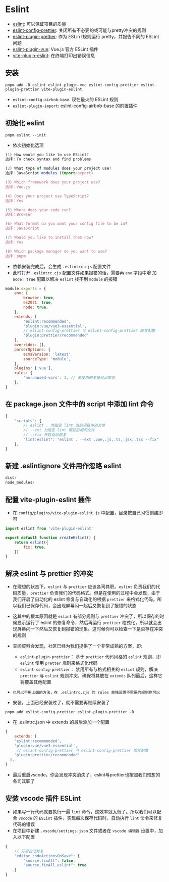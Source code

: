 # Eslint
- [eslint](https://zh-hans.eslint.org/docs/latest/user-guide/getting-started): 可以保证项目的质量
- [eslint-config-prettier](https://github.com/prettier/eslint-config-prettier): 关闭所有不必要的或可能与pretty冲突的规则
- [eslint-plugin-prettier](https://github.com/prettier/eslint-plugin-prettier): 作为 ESLin t规则运行 pretty，并报告不同的 ESLint 问题
- [eslint-plugin-vue](https://eslint.vuejs.org/user-guide/): Vue.js 官方 ESLint 插件
- [vite-plugin-eslint](https://github.com/gxmari007/vite-plugin-eslint): 在终端打印出错误信息

## 安装
```
pnpm add -D eslint eslint-plugin-vue eslint-config-prettier eslint-plugin-prettier vite-plugin-eslint
```

- `eslint-config-airbnb-base`: 现在最火的 ESLint 规则
- `eslint-plugin-import`: eslint-config-airbnb-base 的前置插件

## 初始化 eslint
```
pnpm eslint --init
```

- 依次初始化选项
``` js
(1) How would you like to use ESLint?
选择：To check syntax and find problems

(2) What type of modules does your project use?
选择：JavaScript modules (import/export)

(3) Which framework does your project use?
选择：Vue.js

(4) Does your project use TypeScript?
选择：Yes

(5) Where does your code run?
选择：Browser

(6) What format do you want your config file to be in?
选择：JavaScript

(7) Would you like to install them now?
选择：Yes

(8) Which package manager do you want to use?
选择：pnpm
```

- 依赖安装完成后，会生成 `.eslintrc.cjs` 配置文件
- 此时打开 `.eslintrc.cjs` 配置文件如果报错的话，需要再 `env` 字段中增 加 `node: true` 配置以解决 `eslint` 找不到 `module` 的报错
``` js
module.exports = {
	env: {
		browser: true,
		es2021: true,
		node: true,
	},
	extends: [
		'eslint:recommended',
		'plugin:vue/vue3-essential',
		// eslint-config-prettier 与 eslint-config-prettier 简写配置
		'plugin:prettier/recommended'
	],
	overrides: [],
	parserOptions: {
		ecmaVersion: 'latest',
		sourceType: 'module',
	},
	plugins: ['vue'],
	rules: {
		'no-unused-vars': 1, // 未使用的变量给出警告
	},
}
```

## 在 package.json 文件中的 script 中添加 lint 命令
``` js
{
    "scripts": {
		// eslint . 为指定 lint 当前项目中的文件
		// --ext 为指定 lint 哪些后缀的文件
		// --fix 开启自动修复
		"lint:eslint": "eslint . --ext .vue,.js,.ts,.jsx,.tsx --fix"
	},
}
```

## 新建 .eslintignore 文件用作忽略 eslint
``` js
dist/
node_modules/
```

## 配置 vite-plugin-eslint 插件
- 在 `config/plugins/vite-plugin-eslint.js` 中配置，目录按自己习惯创建即可
``` js
import eslint from 'vite-plugin-eslint'

export default function createEslint() {
	return eslint({
		fix: true,
	})
}
```

## 解决 eslint 与 prettier 的冲突
- 在理想的状态下，`eslint` 与 `prettier` 应该各司其职。`eslint` 负责我们的代码质量，`prettier` 负责我们的代码格式。但是在使用的过程中会发现，由于我们开启了自动化的 eslint 修复与自动化的根据 `prettier` 来格式化代码。所以我们已保存代码，会出现屏幕闪一起后又恢复到了报错的状态
- 这其中的根本原因就是 `eslint` 有部分规则与 `prettier` 冲突了，所以保存的时候显示运行了 eslint 的修复命令，然后再运行 `prettier` 格式化，所以就会出现屏幕闪一下然后又恢复到报错的现象。这时候你可以检查一下是否存在冲突的规则
- 查阅资料会发现，社区已经为我们提供了一个非常成熟的方案，即:
    - `eslint-plugin-prettier`： 基于 `prettier` 代码风格的 `eslint` 规则，即 `eslint` 使用 `pretter` 规则来格式化代码
    - `eslint-config-prettier`： 禁用所有与格式相关的 `eslint` 规则，解决 `prettier` 与 `eslint` 规则冲突，确保将其放在 `extends` 队列最后，这样它将覆盖其他配置
- `也可以不用上面的方法，在 .eslintrc.cjs 的 rules 单独设置不需要的规则也可以`

- 安装，上面已经安装过了，就不需要再继续安装了
```
pnpm add eslint-config-prettier eslint-plugin-prettier -D
```

- 在 .eslintrc.json 中 extends 的最后添加一个配置
``` js
{
    extends: [
    'eslint:recommended',
    'plugin:vue/vue3-essential',
     // eslint-config-prettier 与 eslint-config-prettier 简写配置
    'plugin:prettier/recommended'
  ],
}
```

- 最后重启vscode，你会发现冲突消失了，eslint与prettier也按照我们预想的各司其职了

## 安装 vscode 插件 ESLint
- 如果写一行代码就要执行一遍 `lint` 命令，这效率就太低了。所以我们可以配合 `vscode` 的 `ESLint` 插件，实现每次保存代码时，自动执行 `lint` 命令来修复代码的错误
- 在项目中新建 `.vscode/settings.json` 文件或者在 `vscode 编辑器` 设置中，加入以下配置

``` js
{
    // 开启自动修复
    "editor.codeActionsOnSave": {
        "source.fixAll": false,
        "source.fixAll.eslint": true
    }
}
```